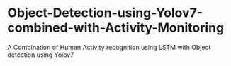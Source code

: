# Object-Detection-using-Yolov7-combined-with-Activity-Monitoring
A Combination of Human Activity recognition using LSTM with Object detection using Yolov7
